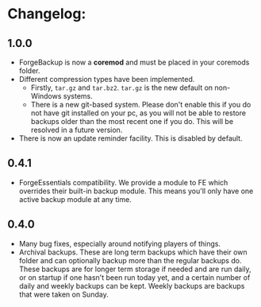 # Changelog: #

## 1.0.0 ##

* ForgeBackup is now a **coremod** and must be placed in your coremods folder.
* Different compression types have been implemented.
  * Firstly, `tar.gz` and `tar.bz2`. `tar.gz` is the new default on non-Windows systems.
  * There is a new git-based system. Please don't enable this if you do not have git installed on your pc, as you will not be able to restore backups older than the most recent one if you do. This will be resolved in a future version.
* There is now an update reminder facility. This is disabled by default.

## 0.4.1 ##

* ForgeEssentials compatibility. We provide a module to FE which overrides their built-in backup module. This means you'll only have one active backup module at any time.

## 0.4.0 ##

* Many bug fixes, especially around notifying players of things.
* Archival backups. These are long term backups which have their own folder and can optionally backup more than the regular backups do. These backups are for longer term storage if needed and are run daily, or on startup if one hasn't been run today yet, and a certain number of daily and weekly backups can be kept. Weekly backups are backups that were taken on Sunday.


<!--
vim: filetype=markdown
-->
